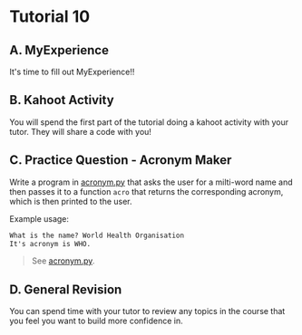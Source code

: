 # Tutorial 10

## A. MyExperience

It's time to fill out MyExperience!!

## B. Kahoot Activity

You will spend the first part of the tutorial doing a kahoot activity with your tutor. They will share a code with you!

## C. Practice Question - Acronym Maker

Write a program in [acronym.py](acronym.py) that asks the user for a milti-word name and then passes it to a function `acro` that returns the corresponding acronym, which is then printed to the user.

Example usage:
```txt
What is the name? World Health Organisation
It's acronym is WHO.
```

> See [acronym.py](solutions/acronym.py).

## D. General Revision

You can spend time with your tutor to review any topics in the course that you feel you want to build more confidence in.